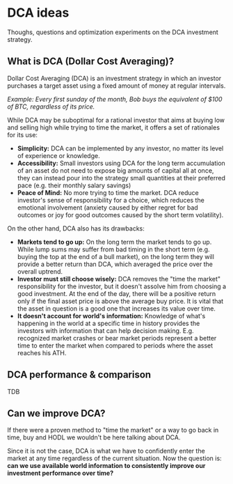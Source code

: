 # DCA ideas

Thoughs, questions and optimization experiments on the DCA investment strategy.

## What is DCA (Dollar Cost Averaging)?

Dollar Cost Averaging (DCA) is an investment strategy in which an investor purchases a target asset using a fixed amount of money at regular intervals.

_Example: Every first sunday of the month, Bob buys the equivalent of $100 of BTC, regardless of its price._

While DCA may be suboptimal for a rational investor that aims at buying low and selling high while trying to time the market, it offers a set of rationales for its use:

- **Simplicity:** DCA can be implemented by any investor, no matter its level of experience or knowledge.
- **Accessibility:** Small investors using DCA for the long term accumulation of an asset do not need to expose big amounts of capital all at once, they can instead pour into the strategy small quantities at their preferred pace (e.g. their monthly salary savings)
- **Peace of Mind:** No more trying to time the market. DCA reduce investor's sense of responsibility for a choice, which reduces the emotional involvement (anxiety caused by either regret for bad outcomes or joy for good outcomes caused by the short term volatility).

On the other hand, DCA also has its drawbacks:

- **Markets tend to go up:** On the long term the market tends to go up. While lump sums may suffer from bad timing in the short term (e.g. buying the top at the end of a bull market), on the long term they will provide a better return than DCA, which averaged the price over the overall uptrend.
- **Investor must still choose wisely:** DCA removes the "time the market" responsibility for the investor, but it doesn't assolve him from choosing a good investment. At the end of the day, there will be a positive return only if the final asset price is above the average buy price. It is vital that the asset in question is a good one that increases its value over time.
- **It doesn't account for world's information:** Knowledge of what's happening in the world at a specific time in history provides the investors with information that can help decision making. E.g. recognized market crashes or bear market periods represent a better time to enter the market when compared to periods where the asset reaches his ATH.

## DCA performance & comparison

TDB

## Can we improve DCA?

If there were a proven method to "time the market" or a way to go back in time, buy and HODL we wouldn't be here talking about DCA.

Since it is not the case, DCA is what we have to confidently enter the market at any time regardless of the current situation. Now the question is: **can we use available world information to consistently improve our investment performance over time?**
